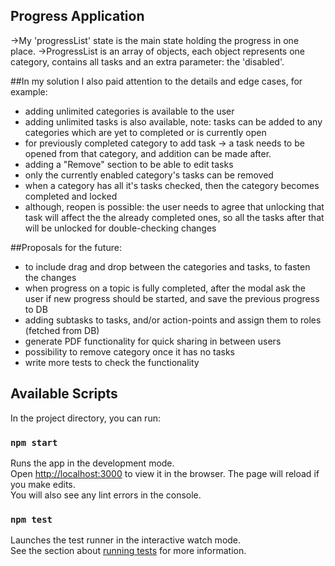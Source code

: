 ## Progress Application

->My 'progressList' state is the main state holding the progress in one place.
->ProgressList is an array of objects, each object represents one category, contains all tasks and an extra parameter: the 'disabled'.

##In my solution I also paid attention to the details and edge cases, for example:

- adding unlimited categories is available to the user
- adding unlimited tasks is also available, note: tasks can be added to any categories which are yet to completed or is currently open
- for previously completed category to add task -> a task needs to be opened from that category, and addition can be made after.
- adding a "Remove" section to be able to edit tasks
- only the currently enabled category's tasks can be removed
- when a category has all it's tasks checked, then the category becomes completed and locked
- although, reopen is possible: the user needs to agree that unlocking that task will affect the the already completed ones, so all the tasks after that will be unlocked for double-checking changes

##Proposals for the future:

- to include drag and drop between the categories and tasks, to fasten the changes
- when progress on a topic is fully completed, after the modal ask the user if new progress should be started, and save the previous progress to DB
- adding subtasks to tasks, and/or action-points and assign them to roles (fetched from DB)
- generate PDF functionality for quick sharing in between users
- possibility to remove category once it has no tasks
- write more tests to check the functionality

## Available Scripts

In the project directory, you can run:

### `npm start`

Runs the app in the development mode.\
Open [http://localhost:3000](http://localhost:3000) to view it in the browser.
The page will reload if you make edits.\
You will also see any lint errors in the console.

### `npm test`

Launches the test runner in the interactive watch mode.\
See the section about [running tests](https://facebook.github.io/create-react-app/docs/running-tests) for more information.
